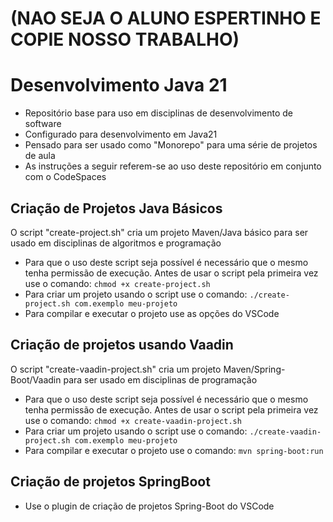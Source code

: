 # (NAO SEJA O ALUNO ESPERTINHO E COPIE NOSSO TRABALHO)

# Desenvolvimento Java 21
- Repositório base para uso em disciplinas de desenvolvimento de software
- Configurado para desenvolvimento em Java21 
- Pensado para ser usado como "Monorepo" para uma série de projetos de aula
- As instruções a seguir referem-se ao uso deste repositório em conjunto com o CodeSpaces

## Criação de Projetos Java Básicos
O script "create-project.sh" cria um projeto Maven/Java básico para ser usado em disciplinas de algoritmos e programação
- Para que o uso deste script seja possível é necessário que o mesmo tenha permissão de execução. Antes de usar o script pela primeira vez use o comando: `chmod +x create-project.sh`
- Para criar um projeto usando o script use o comando: `./create-project.sh com.exemplo meu-projeto`
- Para compilar e executar o projeto use as opções do VSCode

## Criação de projetos usando Vaadin
O script "create-vaadin-project.sh" cria um projeto Maven/Spring-Boot/Vaadin para ser usado em disciplinas de programação
- Para que o uso deste script seja possível é necessário que o mesmo tenha permissão de execução. Antes de usar o script pela primeira vez use o comando: `chmod +x create-vaadin-project.sh`
- Para criar um projeto usando o script use o comando: `./create-vaadin-project.sh com.exemplo meu-projeto`
- Para compilar e executar o projeto use o comando: `mvn spring-boot:run`

## Criação de projetos SpringBoot
- Use o plugin de criação de projetos Spring-Boot do VSCode
